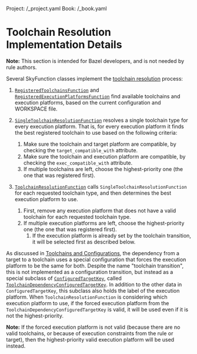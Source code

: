 Project: /_project.yaml
Book: /_book.yaml

# Toolchain Resolution Implementation Details

**Note:** This section is intended for Bazel developers, and is not needed by
rule authors.

Several SkyFunction classes implement the [toolchain resolution](/docs/toolchains) process:

1.  [`RegisteredToolchainsFunction`](https://github.com/bazelbuild/bazel/blob/master/src/main/java/com/google/devtools/build/lib/skyframe/RegisteredToolchainsFunction.java) and
    [`RegisteredExecutionPlatformsFunction`](https://github.com/bazelbuild/bazel/blob/master/src/main/java/com/google/devtools/build/lib/skyframe/RegisteredExecutionPlatformsFunction.java)
    find available toolchains and execution platforms, based on the current
    configuration and WORKSPACE file.

1.  [`SingleToolchainResolutionFunction`](https://github.com/bazelbuild/bazel/blob/master/src/main/java/com/google/devtools/build/lib/skyframe/SingleToolchainResolutionFunction.java)
    resolves a single toolchain type for every execution platform. That is, for
    every execution platform it finds the best registered toolchain to use based
    on the following criteria:

    1.  Make sure the toolchain and target platform are compatible, by checking
        the `target_compatible_with` attribute.
    1.  Make sure the toolchain and execution platform are compatible, by
        checking the `exec_compatible_with` attribute.
    1.  If multiple toolchains are left, choose the highest-priority one (the
        one that was registered first).

1.  [`ToolchainResolutionFunction`](https://github.com/bazelbuild/bazel/blob/master/src/main/java/com/google/devtools/build/lib/skyframe/ToolchainResolutionFunction.java) calls
    `SingleToolchainResolutionFunction` for each requested toolchain type, and
    then determines the best execution platform to use.

    1.  First, remove any execution platform that does not have a valid
        toolchain for each requested toolchain type.
    2.  If multiple execution platforms are left, choose the highest-priority
        one (the one that was registered first).
        1.  If the execution platform is already set by the toolchain
            transition, it will be selected first as described below.

As discussed in [Toolchains and Configurations](/docs/toolchains#toolchains_and_configurations),
the dependency from a target to a toolchain uses a special configuration that
forces the execution platform to be the same for both. Despite the name
"toolchain transition", this is not implemented as a configuration
transition, but instead as a special subclass of
[`ConfiguredTargetKey`](https://github.com/bazelbuild/bazel/blob/master/src/main/java/com/google/devtools/build/lib/skyframe/ConfiguredTargetKey.java), called
[`ToolchainDependencyConfiguredTargetKey`](https://github.com/bazelbuild/bazel/blob/master/src/main/java/com/google/devtools/build/lib/skyframe/ConfiguredTargetKey.java;bpv=1;bpt=1;l=164?ss=bazel&q=ConfiguredTargetKey&gsn=ToolchainDependencyConfiguredTargetKey&gs=kythe%3A%2F%2Fgithub.com%2Fbazelbuild%2Fbazel%3Flang%3Djava%3Fpath%3Dcom.google.devtools.build.lib.skyframe.ConfiguredTargetKey.ToolchainDependencyConfiguredTargetKey%2336c7e68f8cd5ea0b5a21b3769e63e6b2d489b9ca8c6f79798839e7f40cf2a19e).
In addition to the other data in `ConfiguredTargetKey`, this subclass also holds
the label of the execution platform. When `ToolchainResolutionFunction` is
considering which execution platform to use, if the forced execution platform
from the `ToolchainDependencyConfiguredTargetKey` is valid, it will be used even
if it is not the highest-priority.

**Note:** If the forced execution platform is not valid (because there are no
valid toolchains, or because of execution constraints from the rule or target),
then the highest-priority valid execution platform will be used instead.
